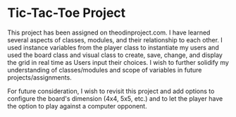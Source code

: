 # Tic-Tac-Toe Project

This project has been assigned on theodinproject.com. I have learned several aspects of classes, modules, and their relationship to each other. I used instance variables from the player class to instantiate my users and used the board class and visual class to create, save, change, and display the grid in real time as Users input their choices. I wish to further solidify my understanding of classes/modules and scope of variables in future projects/assignments.

For future consideration, I wish to revisit this project and add options to configure the board's dimension (4x4, 5x5, etc.) and to let the player have the option to play against a computer opponent. 